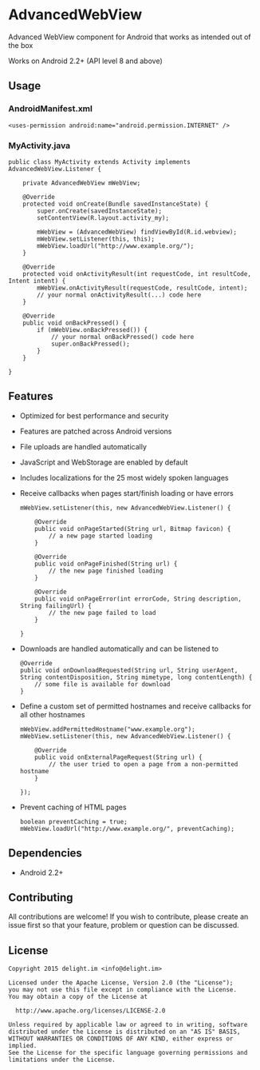 # AdvancedWebView

Advanced WebView component for Android that works as intended out of the box

Works on Android 2.2+ (API level 8 and above)

## Usage

### AndroidManifest.xml

```
<uses-permission android:name="android.permission.INTERNET" />
```

### MyActivity.java

```
public class MyActivity extends Activity implements AdvancedWebView.Listener {

	private AdvancedWebView mWebView;
	
	@Override
	protected void onCreate(Bundle savedInstanceState) {
		super.onCreate(savedInstanceState);
		setContentView(R.layout.activity_my);

		mWebView = (AdvancedWebView) findViewById(R.id.webview);
		mWebView.setListener(this, this);
		mWebView.loadUrl("http://www.example.org/");
	}

	@Override
	protected void onActivityResult(int requestCode, int resultCode, Intent intent) {
		mWebView.onActivityResult(requestCode, resultCode, intent);
		// your normal onActivityResult(...) code here
	}

	@Override
	public void onBackPressed() {
		if (mWebView.onBackPressed()) {
			// your normal onBackPressed() code here
			super.onBackPressed();
		}
	}

}
```

## Features

 * Optimized for best performance and security
 * Features are patched across Android versions
 * File uploads are handled automatically
 * JavaScript and WebStorage are enabled by default
 * Includes localizations for the 25 most widely spoken languages
 * Receive callbacks when pages start/finish loading or have errors

   ```
   mWebView.setListener(this, new AdvancedWebView.Listener() {

       @Override
       public void onPageStarted(String url, Bitmap favicon) {
           // a new page started loading
       }

       @Override
       public void onPageFinished(String url) {
           // the new page finished loading
       }

       @Override
       public void onPageError(int errorCode, String description, String failingUrl) {
           // the new page failed to load
       }

   }
   ```

 * Downloads are handled automatically and can be listened to

   ```
   @Override
   public void onDownloadRequested(String url, String userAgent, String contentDisposition, String mimetype, long contentLength) {
       // some file is available for download
   }
   ```

 * Define a custom set of permitted hostnames and receive callbacks for all other hostnames

   ```
   mWebView.addPermittedHostname("www.example.org");
   mWebView.setListener(this, new AdvancedWebView.Listener() {
   
       @Override
       public void onExternalPageRequest(String url) {
           // the user tried to open a page from a non-permitted hostname
       }
   	
   });
   ```

 * Prevent caching of HTML pages

   ```
   boolean preventCaching = true;
   mWebView.loadUrl("http://www.example.org/", preventCaching);
   ```

## Dependencies

 * Android 2.2+

## Contributing

All contributions are welcome! If you wish to contribute, please create an issue first so that your feature, problem or question can be discussed.

## License

```
Copyright 2015 delight.im <info@delight.im>

Licensed under the Apache License, Version 2.0 (the "License");
you may not use this file except in compliance with the License.
You may obtain a copy of the License at

  http://www.apache.org/licenses/LICENSE-2.0

Unless required by applicable law or agreed to in writing, software
distributed under the License is distributed on an "AS IS" BASIS,
WITHOUT WARRANTIES OR CONDITIONS OF ANY KIND, either express or implied.
See the License for the specific language governing permissions and
limitations under the License.
```
